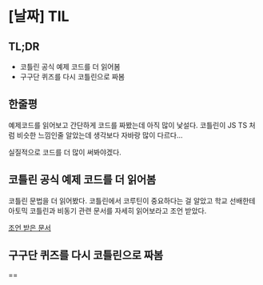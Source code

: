 # [날짜] TIL

## TL;DR

- 코틀린 공식 예제 코드를 더 읽어봄
- 구구단 퀴즈를 다시 코틀린으로 짜봄

## 한줄평

예제코드를 읽어보고 간단하게 코드를 짜봤는데 아직 많이 낯설다. 코틀린이 JS TS 처럼 비슷한 느낌인줄 알았는데 생각보다 자바랑 많이 다르다...

실질적으로 코드를 더 많이 써봐야겠다.

## 코틀린 공식 예제 코드를 더 읽어봄

코틀린 문법을 더 읽어봤다. 코틀린에서 코루틴이 중요하다는 걸 알았고 학교 선배한테 아토믹 코틀린과 비동기 관련 문서를 자세히 읽어보라고 조언 받았다.

[조언 받은 문서](https://kotlinlang.org/docs/async-programming.html)

## 구구단 퀴즈를 다시 코틀린으로 짜봄

==
